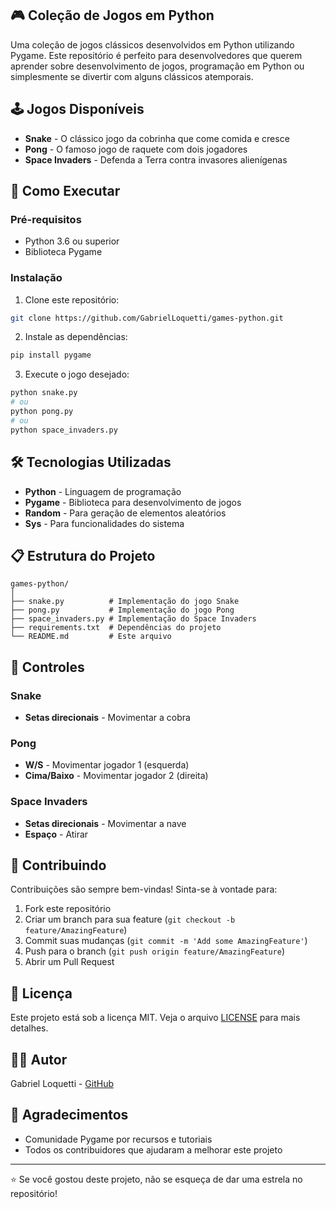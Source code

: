 ## 🎮 Coleção de Jogos em Python
Uma coleção de jogos clássicos desenvolvidos em Python utilizando Pygame. Este repositório é perfeito para desenvolvedores que querem aprender sobre desenvolvimento de jogos, programação em Python ou simplesmente se divertir com alguns clássicos atemporais.

## 🕹️ Jogos Disponíveis

- **Snake** - O clássico jogo da cobrinha que come comida e cresce
- **Pong** - O famoso jogo de raquete com dois jogadores
- **Space Invaders** - Defenda a Terra contra invasores alienígenas

## 🚀 Como Executar

### Pré-requisitos
- Python 3.6 ou superior
- Biblioteca Pygame

### Instalação
1. Clone este repositório:
```bash
git clone https://github.com/GabrielLoquetti/games-python.git
```

2. Instale as dependências:
```bash
pip install pygame
```

3. Execute o jogo desejado:
```bash
python snake.py
# ou
python pong.py
# ou
python space_invaders.py
```

## 🛠️ Tecnologias Utilizadas

- **Python** - Linguagem de programação
- **Pygame** - Biblioteca para desenvolvimento de jogos
- **Random** - Para geração de elementos aleatórios
- **Sys** - Para funcionalidades do sistema

## 📋 Estrutura do Projeto

```
games-python/
│
├── snake.py          # Implementação do jogo Snake
├── pong.py           # Implementação do jogo Pong
├── space_invaders.py # Implementação do Space Invaders
├── requirements.txt  # Dependências do projeto
└── README.md         # Este arquivo
```

## 🎯 Controles

### Snake
- **Setas direcionais** - Movimentar a cobra

### Pong
- **W/S** - Movimentar jogador 1 (esquerda)
- **Cima/Baixo** - Movimentar jogador 2 (direita)

### Space Invaders
- **Setas direcionais** - Movimentar a nave
- **Espaço** - Atirar

## 🤝 Contribuindo

Contribuições são sempre bem-vindas! Sinta-se à vontade para:

1. Fork este repositório
2. Criar um branch para sua feature (`git checkout -b feature/AmazingFeature`)
3. Commit suas mudanças (`git commit -m 'Add some AmazingFeature'`)
4. Push para o branch (`git push origin feature/AmazingFeature`)
5. Abrir um Pull Request

## 📜 Licença

Este projeto está sob a licença MIT. Veja o arquivo [LICENSE](LICENSE) para mais detalhes.

## 👨‍💻 Autor

Gabriel Loquetti - [GitHub](https://github.com/GabrielLoquetti)

## 🙏 Agradecimentos

- Comunidade Pygame por recursos e tutoriais
- Todos os contribuidores que ajudaram a melhorar este projeto

---

⭐️ Se você gostou deste projeto, não se esqueça de dar uma estrela no repositório!
